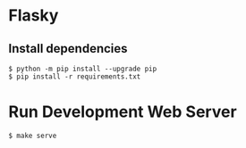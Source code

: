 # Flasky

## Install dependencies

```shell
$ python -m pip install --upgrade pip
$ pip install -r requirements.txt
```

# Run Development Web Server
```shell
$ make serve
```
